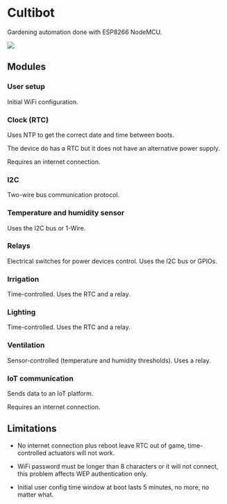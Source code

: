 # Cultibot

Gardening automation done with ESP8266 NodeMCU.

![](https://docs.google.com/drawings/d/e/2PACX-1vQxmvvzaOm47SJ_YMYUKL3ff6najC_npl-7eNX_qPAP7vhaxzNxnEbWtcNNmRrU8bgT58jLDCvazDfR/pub?w=301&h=283)

## Modules

### User setup

Initial WiFi configuration.

### Clock (RTC)

Uses NTP to get the correct date and time between boots.

The device do has a RTC
but it does not have an alternative power supply.

Requires an internet connection.

### I2C

Two-wire bus communication protocol.

### Temperature and humidity sensor

Uses the I2C bus or 1-Wire.

### Relays

Electrical switches for power devices control. Uses the I2C bus or GPIOs.

### Irrigation

Time-controlled. Uses the RTC and a relay.

### Lighting

Time-controlled. Uses the RTC and a relay.

### Ventilation

Sensor-controlled (temperature and humidity thresholds). Uses a relay.

### IoT communication

Sends data to an IoT platform.

Requires an internet connection.

## Limitations

* No internet connection plus reboot leave RTC out of game, time-controlled
  actuators will not work.

* WiFi password must be longer than 8 characters or it will not connect,
  this problem affects WEP authentication only.

* Initial user config time window at boot lasts 5 minutes, no more,
  no matter what.
